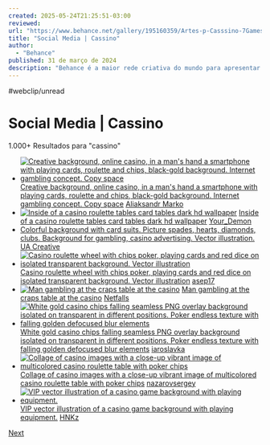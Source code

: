 ```yaml
---
created: 2025-05-24T21:25:51-03:00
reviewed:
url: "https://www.behance.net/gallery/195160359/Artes-p-Casssino-7GamesBet?tracking_source=search_projects|cassino&l=38"
title: "Social Media | Cassino"
author:
  - "Behance"
published: 31 de março de 2024
description: "Behance é a maior rede criativa do mundo para apresentar e descobrir trabalhos criativos cassino"
---
```


#webclip/unread

# Social Media | Cassino

1.000+ Resultados para "cassino"

- [![Creative background, online casino, in a man's hand a smartphone with playing cards, roulette and chips, black-gold background. Internet gambling concept. Copy space](https://t3.ftcdn.net/jpg/03/81/09/74/240_F_381097487_94pHUtJAyQ9AeueDT8Xw0pPfoQYeIKjH.jpg)](https://stock.adobe.com/br/381097487?as_channel=adobe_com&as_campclass=brand&as_campaign=srp-raill&as_source=behance_net&as_camptype=acquisition&as_audience=users&as_content=thumbnail-click&promoid=J7XBWPPS&mv=other)
	[Creative background, online casino, in a man's hand a smartphone with playing cards, roulette and chips, black-gold background. Internet gambling concept. Copy space](https://stock.adobe.com/br/381097487?as_channel=adobe_com&as_campclass=brand&as_campaign=srp-raill&as_source=behance_net&as_camptype=acquisition&as_audience=users&as_content=thumbnail-click&promoid=J7XBWPPS&mv=other)
	[
	Aliaksandr Marko
	](https://stock.adobe.com/br/381097487?as_channel=adobe_com&as_campclass=brand&as_campaign=srp-raill&as_source=behance_net&as_camptype=acquisition&as_audience=users&as_content=thumbnail-click&promoid=J7XBWPPS&mv=other)
- [![Inside of a casino roulette tables card tables dark hd wallpaper](https://t3.ftcdn.net/jpg/05/97/10/52/240_F_597105282_oLKJBwgWj6n0d7lg2l8eqSdeSfSTvVZ3.jpg)](https://stock.adobe.com/br/597105282?as_channel=adobe_com&as_campclass=brand&as_campaign=srp-raill&as_source=behance_net&as_camptype=acquisition&as_audience=users&as_content=thumbnail-click&promoid=J7XBWPPS&mv=other)
	[Inside of a casino roulette tables card tables dark hd wallpaper](https://stock.adobe.com/br/597105282?as_channel=adobe_com&as_campclass=brand&as_campaign=srp-raill&as_source=behance_net&as_camptype=acquisition&as_audience=users&as_content=thumbnail-click&promoid=J7XBWPPS&mv=other)
	[
	Your\_Demon
	](https://stock.adobe.com/br/597105282?as_channel=adobe_com&as_campclass=brand&as_campaign=srp-raill&as_source=behance_net&as_camptype=acquisition&as_audience=users&as_content=thumbnail-click&promoid=J7XBWPPS&mv=other)
- 	[Colorful background with card suits. Picture spades, hearts, diamonds, clubs. Background for gambling, casino advertising. Vector illustration.](https://stock.adobe.com/br/276297089?as_channel=adobe_com&as_campclass=brand&as_campaign=srp-raill&as_source=behance_net&as_camptype=acquisition&as_audience=users&as_content=thumbnail-click&promoid=J7XBWPPS&mv=other)
	[UA Creative](https://stock.adobe.com/br/276297089?as_channel=adobe_com&as_campclass=brand&as_campaign=srp-raill&as_source=behance_net&as_camptype=acquisition&as_audience=users&as_content=thumbnail-click&promoid=J7XBWPPS&mv=other)
- [![Casino roulette wheel with chips poker, playing cards and red dice on isolated transparent background. Vector illustration ](https://t3.ftcdn.net/jpg/03/14/08/16/240_F_314081637_gOUGdLoD6fItI1Fno0S1bOreVJojEIkk.jpg)](https://stock.adobe.com/br/314081637?as_channel=adobe_com&as_campclass=brand&as_campaign=srp-raill&as_source=behance_net&as_camptype=acquisition&as_audience=users&as_content=thumbnail-click&promoid=J7XBWPPS&mv=other)
	[Casino roulette wheel with chips poker, playing cards and red dice on isolated transparent background. Vector illustration](https://stock.adobe.com/br/314081637?as_channel=adobe_com&as_campclass=brand&as_campaign=srp-raill&as_source=behance_net&as_camptype=acquisition&as_audience=users&as_content=thumbnail-click&promoid=J7XBWPPS&mv=other)
	[
	asep17
	](https://stock.adobe.com/br/314081637?as_channel=adobe_com&as_campclass=brand&as_campaign=srp-raill&as_source=behance_net&as_camptype=acquisition&as_audience=users&as_content=thumbnail-click&promoid=J7XBWPPS&mv=other)
- [![Man gambling at the craps table at the casino](https://t4.ftcdn.net/jpg/04/04/25/33/240_F_404253393_PFHsPALQU06RaNodR73yVyu0HpqiSNQi.jpg)](https://stock.adobe.com/br/404253393?as_channel=adobe_com&as_campclass=brand&as_campaign=srp-raill&as_source=behance_net&as_camptype=acquisition&as_audience=users&as_content=thumbnail-click&promoid=J7XBWPPS&mv=other)
	[Man gambling at the craps table at the casino](https://stock.adobe.com/br/404253393?as_channel=adobe_com&as_campclass=brand&as_campaign=srp-raill&as_source=behance_net&as_camptype=acquisition&as_audience=users&as_content=thumbnail-click&promoid=J7XBWPPS&mv=other)
	[
	Netfalls
	](https://stock.adobe.com/br/404253393?as_channel=adobe_com&as_campclass=brand&as_campaign=srp-raill&as_source=behance_net&as_camptype=acquisition&as_audience=users&as_content=thumbnail-click&promoid=J7XBWPPS&mv=other)
- [![White gold casino chips falling seamless PNG overlay background isolated on transparent in different positions. Poker endless texture with falling golden defocused blur elements](https://t4.ftcdn.net/jpg/05/32/94/31/240_F_532943145_fjJt6lwegdBDJpOmivbdt0S4E0Qb6Ujg.jpg)](https://stock.adobe.com/br/532943145?as_channel=adobe_com&as_campclass=brand&as_campaign=srp-raill&as_source=behance_net&as_camptype=acquisition&as_audience=users&as_content=thumbnail-click&promoid=J7XBWPPS&mv=other)
	[White gold casino chips falling seamless PNG overlay background isolated on transparent in different positions. Poker endless texture with falling golden defocused blur elements](https://stock.adobe.com/br/532943145?as_channel=adobe_com&as_campclass=brand&as_campaign=srp-raill&as_source=behance_net&as_camptype=acquisition&as_audience=users&as_content=thumbnail-click&promoid=J7XBWPPS&mv=other)
	[
	iaroslavka
	](https://stock.adobe.com/br/532943145?as_channel=adobe_com&as_campclass=brand&as_campaign=srp-raill&as_source=behance_net&as_camptype=acquisition&as_audience=users&as_content=thumbnail-click&promoid=J7XBWPPS&mv=other)
- [![Collage of casino images with a close-up vibrant image of multicolored casino roulette table with poker chips](https://t3.ftcdn.net/jpg/02/14/07/76/240_F_214077691_8OCmrKTMw4BgDR6i4YDJO1lGvSr2RuGQ.jpg)](https://stock.adobe.com/br/214077691?as_channel=adobe_com&as_campclass=brand&as_campaign=srp-raill&as_source=behance_net&as_camptype=acquisition&as_audience=users&as_content=thumbnail-click&promoid=J7XBWPPS&mv=other)
	[Collage of casino images with a close-up vibrant image of multicolored casino roulette table with poker chips](https://stock.adobe.com/br/214077691?as_channel=adobe_com&as_campclass=brand&as_campaign=srp-raill&as_source=behance_net&as_camptype=acquisition&as_audience=users&as_content=thumbnail-click&promoid=J7XBWPPS&mv=other)
	[
	nazarovsergey
	](https://stock.adobe.com/br/214077691?as_channel=adobe_com&as_campclass=brand&as_campaign=srp-raill&as_source=behance_net&as_camptype=acquisition&as_audience=users&as_content=thumbnail-click&promoid=J7XBWPPS&mv=other)
- [![VIP vector illustration of a casino game background with playing equipment.](https://t3.ftcdn.net/jpg/05/08/77/00/240_F_508770027_BKBg5dJgrEEuuM6BhOQUeTntitTygUbz.jpg)](https://stock.adobe.com/br/508770027?as_channel=adobe_com&as_campclass=brand&as_campaign=srp-raill&as_source=behance_net&as_camptype=acquisition&as_audience=users&as_content=thumbnail-click&promoid=J7XBWPPS&mv=other)
	[VIP vector illustration of a casino game background with playing equipment.](https://stock.adobe.com/br/508770027?as_channel=adobe_com&as_campclass=brand&as_campaign=srp-raill&as_source=behance_net&as_camptype=acquisition&as_audience=users&as_content=thumbnail-click&promoid=J7XBWPPS&mv=other)
	[HNKz](https://stock.adobe.com/br/508770027?as_channel=adobe_com&as_campclass=brand&as_campaign=srp-raill&as_source=behance_net&as_camptype=acquisition&as_audience=users&as_content=thumbnail-click&promoid=J7XBWPPS&mv=other)

[Next](https://www.behance.net/gallery/195160359/Artes-p-Casssino-7GamesBet?tracking_source=search_projects%7Ccassino&l=38&after=NzI%3D)